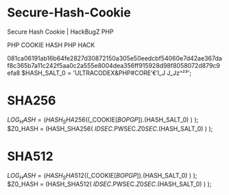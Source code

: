 # Secure-Hash-Cookie
Secure Hash Cookie | HackBugZ PHP

PHP COOKIE HASH PHP HACK

081ca06191ab16b64fe2827d30872150a305e50eedcbf54060e7d42ae367daf8c365b7a11c242f5aa0c2a555e8004dea356ff915928d98f8058072d879c9efa8
$HASH_SALT_0 = 'ULTRACODEX&PHP#CORE′€′l_J J_Jz^²³';

# SHA256
$LOG_HASH		= (HASH_SHA256( ($_COOKIE[$BOPGP])    .($HASH_SALT_0) ) );
$Z0_HASH  	= (HASH_SHA256(  $IDSEC.$PWSEC.$Z0SEC .($HASH_SALT_0) ) );

# SHA512
$LOG_HASH		= (HASH_SHA512( ($_COOKIE[$BOPGP])    .($HASH_SALT_0) ) );
$Z0_HASH  	= (HASH_SHA512(  $IDSEC.$PWSEC.$Z0SEC .($HASH_SALT_0) ) );
